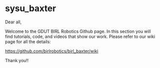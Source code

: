 # sysu_baxter

Dear all, 

Welcome to the GDUT BIRL Robotics Github page. In this section you will find tutorials, code, and videos that show our work. Please refer to our wiki page for all the details: 

https://github.com/birlrobotics/birl_baxter/wiki

Thank you!!